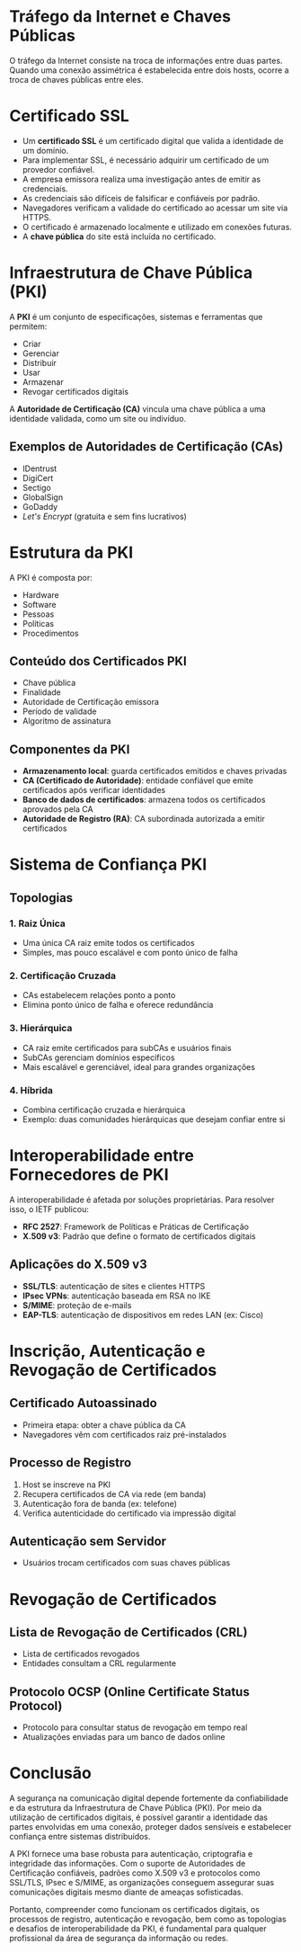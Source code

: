 # Tráfego da Internet e Chaves Públicas

O tráfego da Internet consiste na troca de informações entre duas partes. Quando uma conexão assimétrica é estabelecida entre dois hosts, ocorre a troca de chaves públicas entre eles.

# Certificado SSL

- Um **certificado SSL** é um certificado digital que valida a identidade de um domínio.
- Para implementar SSL, é necessário adquirir um certificado de um provedor confiável.
- A empresa emissora realiza uma investigação antes de emitir as credenciais.
- As credenciais são difíceis de falsificar e confiáveis por padrão.
- Navegadores verificam a validade do certificado ao acessar um site via HTTPS.
- O certificado é armazenado localmente e utilizado em conexões futuras.
- A **chave pública** do site está incluída no certificado.

# Infraestrutura de Chave Pública (PKI)

A **PKI** é um conjunto de especificações, sistemas e ferramentas que permitem:

- Criar
- Gerenciar
- Distribuir
- Usar
- Armazenar
- Revogar certificados digitais

A **Autoridade de Certificação (CA)** vincula uma chave pública a uma identidade validada, como um site ou indivíduo.

## Exemplos de Autoridades de Certificação (CAs)

- IDentrust
- DigiCert
- Sectigo
- GlobalSign
- GoDaddy
- *Let's Encrypt* (gratuita e sem fins lucrativos)

# Estrutura da PKI

A PKI é composta por:

- Hardware
- Software
- Pessoas
- Políticas
- Procedimentos

## Conteúdo dos Certificados PKI

- Chave pública
- Finalidade
- Autoridade de Certificação emissora
- Período de validade
- Algoritmo de assinatura

## Componentes da PKI

- **Armazenamento local**: guarda certificados emitidos e chaves privadas
- **CA (Certificado de Autoridade)**: entidade confiável que emite certificados após verificar identidades
- **Banco de dados de certificados**: armazena todos os certificados aprovados pela CA
- **Autoridade de Registro (RA)**: CA subordinada autorizada a emitir certificados

# Sistema de Confiança PKI

## Topologias

### 1. Raiz Única

- Uma única CA raiz emite todos os certificados
- Simples, mas pouco escalável e com ponto único de falha

### 2. Certificação Cruzada

- CAs estabelecem relações ponto a ponto
- Elimina ponto único de falha e oferece redundância

### 3. Hierárquica

- CA raiz emite certificados para subCAs e usuários finais
- SubCAs gerenciam domínios específicos
- Mais escalável e gerenciável, ideal para grandes organizações

### 4. Híbrida

- Combina certificação cruzada e hierárquica
- Exemplo: duas comunidades hierárquicas que desejam confiar entre si

# Interoperabilidade entre Fornecedores de PKI

A interoperabilidade é afetada por soluções proprietárias. Para resolver isso, o IETF publicou:

- **RFC 2527**: Framework de Políticas e Práticas de Certificação
- **X.509 v3**: Padrão que define o formato de certificados digitais

## Aplicações do X.509 v3

- **SSL/TLS**: autenticação de sites e clientes HTTPS
- **IPsec VPNs**: autenticação baseada em RSA no IKE
- **S/MIME**: proteção de e-mails
- **EAP-TLS**: autenticação de dispositivos em redes LAN (ex: Cisco)

# Inscrição, Autenticação e Revogação de Certificados

## Certificado Autoassinado

- Primeira etapa: obter a chave pública da CA
- Navegadores vêm com certificados raiz pré-instalados

## Processo de Registro

1. Host se inscreve na PKI
2. Recupera certificados de CA via rede (em banda)
3. Autenticação fora de banda (ex: telefone)
4. Verifica autenticidade do certificado via impressão digital

## Autenticação sem Servidor

- Usuários trocam certificados com suas chaves públicas

# Revogação de Certificados

## Lista de Revogação de Certificados (CRL)

- Lista de certificados revogados
- Entidades consultam a CRL regularmente

## Protocolo OCSP (Online Certificate Status Protocol)

- Protocolo para consultar status de revogação em tempo real
- Atualizações enviadas para um banco de dados online

# Conclusão

A segurança na comunicação digital depende fortemente da confiabilidade e da estrutura da Infraestrutura de Chave Pública (PKI). Por meio da utilização de certificados digitais, é possível garantir a identidade das partes envolvidas em uma conexão, proteger dados sensíveis e estabelecer confiança entre sistemas distribuídos.

A PKI fornece uma base robusta para autenticação, criptografia e integridade das informações. Com o suporte de Autoridades de Certificação confiáveis, padrões como X.509 v3 e protocolos como SSL/TLS, IPsec e S/MIME, as organizações conseguem assegurar suas comunicações digitais mesmo diante de ameaças sofisticadas.

Portanto, compreender como funcionam os certificados digitais, os processos de registro, autenticação e revogação, bem como as topologias e desafios de interoperabilidade da PKI, é fundamental para qualquer profissional da área de segurança da informação ou redes.